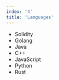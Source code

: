```yaml
---
index: '4'
title: 'Languages'
---
```


- Solidity
- Golang
- Java
- C++
- JavaScript
- Python
- Rust
